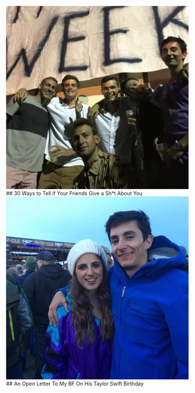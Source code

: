 <img src="/sam_friends.jpg" alt="Sam with friends" width="500" height="500" />
## 30 Ways to Tell if Your Friends Give a Sh*t About You

<img src="/samandme.jpg" alt="Sam with me" width="500" height="500" />
## An Open Letter To My BF On His Taylor Swift Birthday
